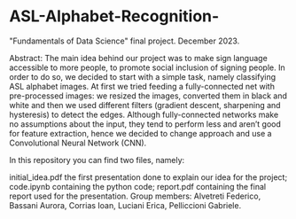 # ASL-Alphabet-Recognition-
"Fundamentals of Data Science" final project. December 2023.

Abstract: The main idea behind our project was to make sign language accessible to more people, to promote social inclusion of signing people. In order to do so, we decided to start with a simple task, namely classifying ASL alphabet images.
At first we tried feeding a fully-connected net with pre-processed images: we resized the images, converted them in black and white and then we used different filters (gradient descent, sharpening and hysteresis) to detect the edges.
Although fully-connected networks make no assumptions about the input, they tend to perform less and aren’t good for feature extraction, hence we decided to change approach and use a Convolutional Neural Network (CNN).

In this repository you can find two files, namely:

initial_idea.pdf the first presentation done to explain our idea for the project;
code.ipynb containing the python code;
report.pdf containing the final report used for the presentation.
Group members: Alvetreti Federico, Bassani Aurora, Corrias Ioan, Luciani Erica, Pelliccioni Gabriele.
